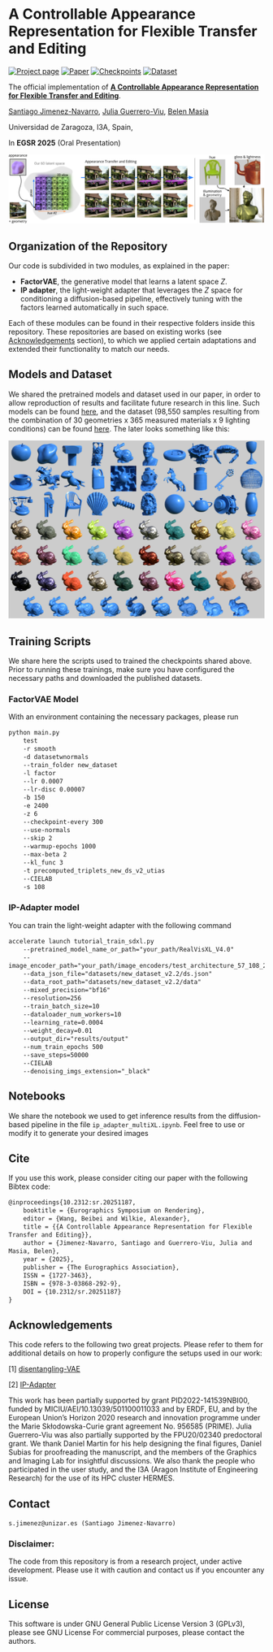 

# A Controllable Appearance Representation for Flexible Transfer and Editing

[![Project page](https://img.shields.io/badge/Project%20page-🌐-gray?color=blue)](https://graphics.unizar.es/projects/mat_disentanglement_2025/) [![Paper](https://img.shields.io/badge/Paper-PDF-black?&color=red)](https://arxiv.org/pdf/2504.15028)  [![Checkpoints](https://img.shields.io/badge/Pretrained%20models-ckpts%20-black&color=green)](https://nas-graphics.unizar.es/s/ZRCZfbEzw5Ba3p3)  [![Dataset](https://img.shields.io/badge/Dataset-🛢️-orange)](https://nas-graphics.unizar.es/s/95HXHsMQcjstktY)



The official implementation of [**A Controllable Appearance Representation for Flexible Transfer and Editing**](https://graphics.unizar.es/projects/mat_disentanglement_2025/). 

[Santiago Jimenez-Navarro](https://santiagojn.github.io/), [Julia Guerrero-Viu](https://webdiis.unizar.es/~juliagv/), [Belen Masia](http://webdiis.unizar.es/~bmasia/)

Universidad de Zaragoza, I3A, Spain, 



In **EGSR 2025** (Oral Presentation)

<img src='imgs/teaser.png'/>

## Organization of the Repository

Our code is subdivided in two modules, as explained in the paper:

 - **FactorVAE**, the generative model that learns a latent space *Z*.
 - **IP adapter**, the light-weight adapter that leverages the *Z* space for conditioning a diffusion-based pipeline, effectively tuning with the factors learned automatically in such space.

Each of these modules can be found in their respective folders inside this repository. These repositories are based on existing works (see [Acknowledgements](#acknowledgements) section), to which we applied certain adaptations and extended their functionality to match our needs.

## Models and Dataset

We shared the pretrained models and dataset used in our paper, in order to allow reproduction of results and facilitate future research in this line. Such models can be found [here](https://nas-graphics.unizar.es/s/ZRCZfbEzw5Ba3p3), and the dataset (98,550 samples resulting from the combination of 30 geometries x 365 measured materials x 9 lighting conditions) can be found [here](https://huggingface.co/datasets/SantiagoJN/mat_disent). The later looks something like this: 

<img src='imgs/dataset.png'/>


## Training Scripts

We share here the scripts used to trained the checkpoints shared above. Prior to running these trainings, make sure you have configured the necessary paths and downloaded the published datasets.

### FactorVAE Model
With an environment containing the necessary packages, please run
```
python main.py 
	test 
	-r smooth 
	-d datasetwnormals 
	--train_folder new_dataset 
	-l factor 
	--lr 0.0007 
	--lr-disc 0.00007 
	-b 150 
	-e 2400 
	-z 6 
	--checkpoint-every 300 
	--use-normals 
	--skip 2 
	--warmup-epochs 1000 
	--max-beta 2 
	--kl_func 3 
	-t precomputed_triplets_new_ds_v2_utias 
	--CIELAB 
	-s 108
```

### IP-Adapter model
You can train the light-weight adapter with the following command

```
accelerate launch tutorial_train_sdxl.py 
	--pretrained_model_name_or_path="your_path/RealVisXL_V4.0" 
	--image_encoder_path="your_path/image_encoders/test_architecture_57_108_2.4k" 
	--data_json_file="datasets/new_dataset_v2.2/ds.json" 
	--data_root_path="datasets/new_dataset_v2.2/data" 
	--mixed_precision="bf16" 
	--resolution=256 
	--train_batch_size=10 
	--dataloader_num_workers=10 
	--learning_rate=0.0004 
	--weight_decay=0.01 
	--output_dir="results/output" 
	--num_train_epochs 500 
	--save_steps=50000 
	--CIELAB 
	--denoising_imgs_extension="_black"
```

## Notebooks

We share the notebook we used to get inference results from the diffusion-based pipeline in the file `ip_adapter_multiXL.ipynb`. Feel free to use or modify it to generate your desired images

## Cite

If you use this work, please consider citing our paper with the following Bibtex code:

```
@inproceedings{10.2312:sr.20251187,
	booktitle = {Eurographics Symposium on Rendering},
	editor = {Wang, Beibei and Wilkie, Alexander},
	title = {{A Controllable Appearance Representation for Flexible Transfer and Editing}},
	author = {Jimenez-Navarro, Santiago and Guerrero-Viu, Julia and Masia, Belen},
	year = {2025},
	publisher = {The Eurographics Association},
	ISSN = {1727-3463},
	ISBN = {978-3-03868-292-9},
	DOI = {10.2312/sr.20251187}
}
```

## Acknowledgements

This code refers to the following two great projects. Please refer to them for additional details on how to properly configure the setups used in our work:

[1] [disentangling-VAE](https://github.com/YannDubs/disentangling-vae)

[2] [IP-Adapter](https://github.com/tencent-ailab/IP-Adapter) 

This work has been partially supported by grant PID2022-141539NBI00, funded by MICIU/AEI/10.13039/501100011033 and by ERDF, EU, and by the European Union’s Horizon 2020
research and innovation programme under the Marie Skłodowska-Curie grant agreement No. 956585 (PRIME). Julia Guerrero-Viu was also partially supported by the FPU20/02340 predoctoral grant.
We thank Daniel Martin for his help designing the final figures, Daniel Subias for proofreading the manuscript, and the members of the Graphics and Imaging Lab for insightful discussions. We also thank the people who participated in the user study, and the I3A (Aragon Institute of Engineering Research) for the use of its HPC
cluster HERMES.


## Contact

    s.jimenez@unizar.es (Santiago Jimenez-Navarro)

### Disclaimer:
The code from this repository is from a research project, under active development. Please use it with caution and contact us if you encounter any issue.

## License

This software is under GNU General Public License Version 3 (GPLv3), please see GNU License
For commercial purposes, please contact the authors.
